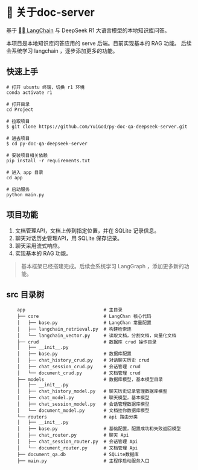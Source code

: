 # 📃 **关于doc-server**

基于  [🦜️🔗 LangChain](https://github.com/hwchase17/langchain) 与  DeepSeek R1 大语言模型的本地知识库问答。

本项目是本地知识库问答应用的 serve 后端。目前实现基本的 RAG 功能。
后续会系统学习 langchain ，逐步添加更多的功能。

## 快速上手

```shell
# 打开 ubuntu 终端，切换 r1 环境
conda activate r1

# 打开目录
cd Project

# 拉取项目
$ git clone https://github.com/YuiGod/py-doc-qa-deepseek-server.git

# 进去项目
$ cd py-doc-qa-deepseek-server

# 安装项目相关依赖
pip install -r requirements.txt

# 进入 app 目录
cd app

# 启动服务
python main.py
```

## 项目功能

1. 文档管理API，文档上传到指定位置，并在 SQLite 记录信息。
2. 聊天对话历史管理API，用 SQLite 保存记录。
3. 聊天采用流式响应。
4. 实现基本的 RAG 功能。

> 基本框架已经搭建完成。后续会系统学习 LangGraph ，添加更多新的功能。

## src 目录树

```
    app                             # 主目录
    ├── core                        # LangChan 核心代码
    │   ├── base.py                 # LangChan 常量配置
    │   ├── langchain_retrieval.py  # 构建检索连
    │   └── langchain_vector.py     # 读取文档，分割文档，向量化文档
    ├── crud                        # 数据库 crud 操作目录
    │   ├── __init__.py
    │   ├── base.py                 # 数据库配置
    │   ├── chat_history_crud.py    # 对话聊天历史 crud
    │   ├── chat_session_crud.py    # 会话管理 crud
    │   └── document_crud.py        # 文档管理 crud
    ├── models                      # 数据库模型，基本模型目录
    │   ├── __init__.py
    │   ├── chat_history_model.py   # 聊天历史记录管理数据库模型
    │   ├── chat_model.py           # 聊天模型，基本模型
    │   ├── chat_session_model.py   # 会话管理数据库模型
    │   └── document_model.py       # 文档挂你数据库模型
    └── routers                     # api 路由分类
    │   ├── __init__.py
    │   ├── base.py                 # 基础配置，配置成功和失败返回模型
    │   ├── chat_router.py          # 聊天 Api
    │   ├── chat_session_router.py  # 会话管理 Api
    │   └── document_router.py      # 文档管理 Api
    ├── document_qa.db              # SQLite数据库
    ├── main.py                     # 主程序启动服务入口
```
